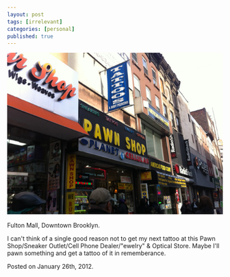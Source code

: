 ```yaml
---
layout: post
tags: [irrelevant]
categories: [personal]
published: true
---
```


<aside>
<img src="/assets/pawn-tattoo.jpg" alt="Shadiest tattoo parlor ever" title="Free Hep-C with every purchase">
<p>Fulton Mall, Downtown Brooklyn.</p>
</aside>

I can't think of a single good reason not to get my next tattoo at this Pawn
Shop/Sneaker Outlet/Cell Phone Dealer/"ewelry" & Optical Store. Maybe I'll
pawn something and get a tattoo of it in rememberance.

<footer>
Posted on January 26th, 2012.
</footer>
